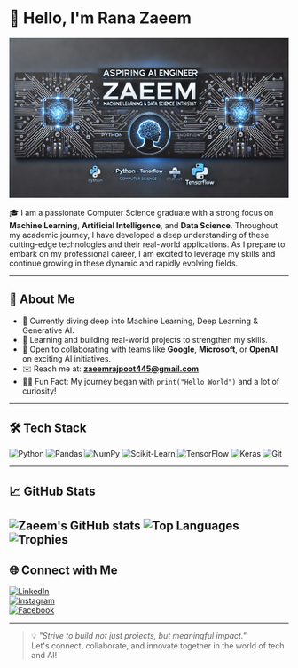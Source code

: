 # 👋 Hello, I'm Rana Zaeem
![Banner](https://raw.githubusercontent.com/Rana-Zaeem/Rana-Zaeem/main/github_banner.png)

🎓 I am a passionate Computer Science graduate with a strong focus on  **Machine Learning**,  **Artificial Intelligence**, and  **Data Science**. Throughout my academic journey, I have developed a deep understanding of these cutting-edge technologies and their real-world applications. As I prepare to embark on my professional career, I am excited to leverage my skills and continue growing in these dynamic and rapidly evolving fields.


---

## 🚀 About Me

- 👀 Currently diving deep into Machine Learning, Deep Learning & Generative AI.
- 🌱 Learning and building real-world projects to strengthen my skills.
- 🤝 Open to collaborating with teams like **Google**, **Microsoft**, or **OpenAI** on exciting AI initiatives.
- ✉️ Reach me at: **zaeemrajpoot445@gmail.com**
- 🧑‍💻 Fun Fact: My journey began with `print("Hello World")` and a lot of curiosity!

---

## 🛠️ Tech Stack
![Python](https://img.shields.io/badge/-Python-3776AB?logo=python&logoColor=white&style=flat)
![Pandas](https://img.shields.io/badge/-Pandas-150458?logo=pandas&logoColor=white&style=flat)
![NumPy](https://img.shields.io/badge/-NumPy-013243?logo=numpy&logoColor=white&style=flat)
![Scikit-Learn](https://img.shields.io/badge/-Scikit--Learn-F7931E?logo=scikit-learn&logoColor=white&style=flat)
![TensorFlow](https://img.shields.io/badge/-TensorFlow-FF6F00?logo=tensorflow&logoColor=white&style=flat)
![Keras](https://img.shields.io/badge/-Keras-D00000?logo=keras&logoColor=white&style=flat)
![Git](https://img.shields.io/badge/-Git-F05032?logo=git&logoColor=white&style=flat)


---

## 📈 GitHub Stats

![Zaeem's GitHub stats](https://github-readme-stats.vercel.app/api?username=Rana-Zaeem&show_icons=true&theme=radical)
![Top Languages](https://github-readme-stats.vercel.app/api/top-langs/?username=Rana-Zaeem&layout=compact&theme=radical)
![Trophies](https://github-profile-trophy.vercel.app/?username=Rana-Zaeem&theme=dracula)
---

## 🌐 Connect with Me

[![LinkedIn](https://img.shields.io/badge/LinkedIn-blue?logo=linkedin&style=flat&logoColor=white)](https://www.linkedin.com/in/zaeems-asghar/)  
[![Instagram](https://img.shields.io/badge/Instagram-E4405F?logo=instagram&style=flat&logoColor=white)](https://www.instagram.com/zaeem.rana.7169/)  
[![Facebook](https://img.shields.io/badge/Facebook-1877F2?logo=facebook&style=flat&logoColor=white)](https://www.facebook.com/zaeem.rana.7169)

---

> 💡 *"Strive to build not just projects, but meaningful impact."*  
> Let's connect, collaborate, and innovate together in the world of tech and AI!
